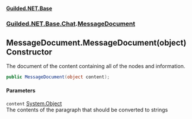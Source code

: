 
#### [Guilded.NET.Base](index 'index')
### [Guilded.NET.Base.Chat](index#Guilded_NET_Base_Chat 'Guilded.NET.Base.Chat').[MessageDocument](MessageDocument 'Guilded.NET.Base.Chat.MessageDocument')
## MessageDocument.MessageDocument(object) Constructor
The document of the content containing all of the nodes and information.  
```csharp
public MessageDocument(object content);
```

#### Parameters
<a name='Guilded_NET_Base_Chat_MessageDocument_MessageDocument(object)_content'></a>
`content` [System.Object](https://docs.microsoft.com/en-us/dotnet/api/System.Object 'System.Object')  
The contents of the paragraph that should be converted to strings
  
